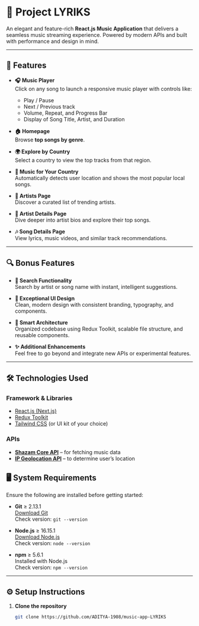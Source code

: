 # 🎵 Project LYRIKS

An elegant and feature-rich **React.js Music Application** that delivers a seamless music streaming experience. Powered by modern APIs and built with performance and design in mind.

---

## 🚀 Features

- **🎧 Music Player**  
  Click on any song to launch a responsive music player with controls like:

  - Play / Pause
  - Next / Previous track
  - Volume, Repeat, and Progress Bar
  - Display of Song Title, Artist, and Duration

- **🏠 Homepage**  
  Browse **top songs by genre**.

- **🌍 Explore by Country**  
  Select a country to view the top tracks from that region.

- **📍 Music for Your Country**  
  Automatically detects user location and shows the most popular local songs.

- **🎤 Artists Page**  
  Discover a curated list of trending artists.

- **📑 Artist Details Page**  
  Dive deeper into artist bios and explore their top songs.

- **🎶 Song Details Page**  
  View lyrics, music videos, and similar track recommendations.

---

## 🔍 Bonus Features

- **🔎 Search Functionality**  
  Search by artist or song name with instant, intelligent suggestions.

- **🎨 Exceptional UI Design**  
  Clean, modern design with consistent branding, typography, and components.

- **🧠 Smart Architecture**  
  Organized codebase using Redux Toolkit, scalable file structure, and reusable components.

- **✨ Additional Enhancements**  
  Feel free to go beyond and integrate new APIs or experimental features.

---

## 🛠 Technologies Used

### Framework & Libraries

- [React.js (Next.js)](https://nextjs.org/)
- [Redux Toolkit](https://redux-toolkit.js.org/)
- [Tailwind CSS](https://tailwindcss.com/) (or UI kit of your choice)

### APIs

- **[Shazam Core API](https://rapidapi.com/tipsters/api/shazam-core/)** – for fetching music data
- **[IP Geolocation API](https://ip-api.com/)** – to determine user’s location

## 🖥️ System Requirements

Ensure the following are installed before getting started:

- **Git** ≥ 2.13.1  
  [Download Git](https://git-scm.com/downloads)  
  Check version: `git --version`

- **Node.js** ≥ 16.15.1  
  [Download Node.js](https://nodejs.org/en/download/)  
  Check version: `node --version`

- **npm** ≥ 5.6.1  
  Installed with Node.js  
  Check version: `npm --version`

---

## ⚙️ Setup Instructions

1. **Clone the repository**
   ```bash
   git clone https://github.com/ADITYA-1908/music-app-LYRIKS
   ```
